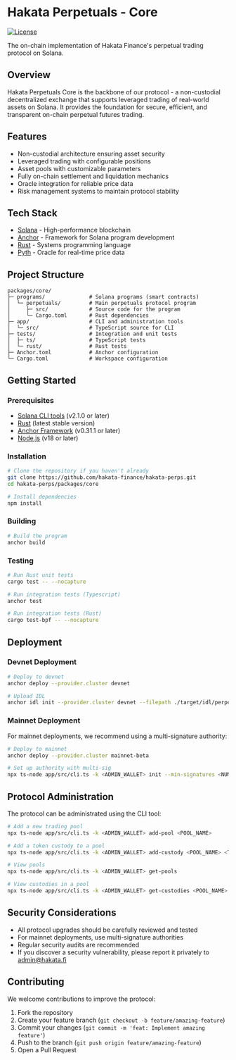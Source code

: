 # Hakata Perpetuals - Core

[![License](https://img.shields.io/badge/License-Apache%202.0-blue.svg)](../../LICENSE)

The on-chain implementation of Hakata Finance's perpetual trading protocol on Solana.

## Overview

Hakata Perpetuals Core is the backbone of our protocol - a non-custodial decentralized exchange that supports leveraged trading of real-world assets on Solana. It provides the foundation for secure, efficient, and transparent on-chain perpetual futures trading.

## Features

- Non-custodial architecture ensuring asset security
- Leveraged trading with configurable positions
- Asset pools with customizable parameters
- Fully on-chain settlement and liquidation mechanics
- Oracle integration for reliable price data
- Risk management systems to maintain protocol stability

## Tech Stack

- [Solana](https://solana.com/) - High-performance blockchain
- [Anchor](https://www.anchor-lang.com/) - Framework for Solana program development
- [Rust](https://www.rust-lang.org/) - Systems programming language
- [Pyth](https://pyth.network/) - Oracle for real-time price data

## Project Structure

```text
packages/core/
├─ programs/              # Solana programs (smart contracts)
│  └─ perpetuals/         # Main perpetuals protocol program
│     ├─ src/             # Source code for the program
│     └─ Cargo.toml       # Rust dependencies
├─ app/                   # CLI and administration tools
│  └─ src/                # TypeScript source for CLI
├─ tests/                 # Integration and unit tests
│  ├─ ts/                 # TypeScript tests
│  └─ rust/               # Rust tests
├─ Anchor.toml            # Anchor configuration
└─ Cargo.toml             # Workspace configuration
```

## Getting Started

### Prerequisites

- [Solana CLI tools](https://docs.solana.com/cli/install-solana-cli-tools) (v2.1.0 or later)
- [Rust](https://rustup.rs/) (latest stable version)
- [Anchor Framework](https://www.anchor-lang.com/docs/installation) (v0.31.1 or later)
- [Node.js](https://nodejs.org/) (v18 or later)

### Installation

```bash
# Clone the repository if you haven't already
git clone https://github.com/hakata-finance/hakata-perps.git
cd hakata-perps/packages/core

# Install dependencies
npm install
```

### Building

```bash
# Build the program
anchor build
```

### Testing

```bash
# Run Rust unit tests
cargo test -- --nocapture

# Run integration tests (Typescript)
anchor test

# Run integration tests (Rust)
cargo test-bpf -- --nocapture
```

## Deployment

### Devnet Deployment

```bash
# Deploy to devnet
anchor deploy --provider.cluster devnet

# Upload IDL
anchor idl init --provider.cluster devnet --filepath ./target/idl/perpetuals.json <PROGRAM_ID>
```

### Mainnet Deployment

For mainnet deployments, we recommend using a multi-signature authority:

```bash
# Deploy to mainnet
anchor deploy --provider.cluster mainnet-beta

# Set up authority with multi-sig
npx ts-node app/src/cli.ts -k <ADMIN_WALLET> init --min-signatures <NUM> <ADMIN_WALLET1> <ADMIN_WALLET2> ...
```

## Protocol Administration

The protocol can be administrated using the CLI tool:

```bash
# Add a new trading pool
npx ts-node app/src/cli.ts -k <ADMIN_WALLET> add-pool <POOL_NAME>

# Add a token custody to a pool
npx ts-node app/src/cli.ts -k <ADMIN_WALLET> add-custody <POOL_NAME> <TOKEN_MINT> <TOKEN_ORACLE> -s <IS_STABLE>

# View pools
npx ts-node app/src/cli.ts -k <ADMIN_WALLET> get-pools

# View custodies in a pool
npx ts-node app/src/cli.ts -k <ADMIN_WALLET> get-custodies <POOL_NAME>
```

## Security Considerations

- All protocol upgrades should be carefully reviewed and tested
- For mainnet deployments, use multi-signature authorities
- Regular security audits are recommended
- If you discover a security vulnerability, please report it privately to <admin@hakata.fi>

## Contributing

We welcome contributions to improve the protocol:

1. Fork the repository
2. Create your feature branch (`git checkout -b feature/amazing-feature`)
3. Commit your changes (`git commit -m 'feat: Implement amazing feature'`)
4. Push to the branch (`git push origin feature/amazing-feature`)
5. Open a Pull Request
